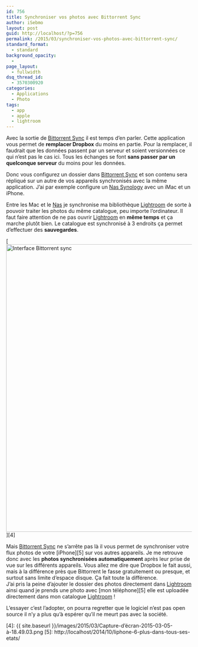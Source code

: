```yaml
---
id: 756
title: Synchroniser vos photos avec Bittorrent Sync
author: iSebmo
layout: post
guid: http://localhost/?p=756
permalink: /2015/03/synchroniser-vos-photos-avec-bittorrent-sync/
standard_format:
  - standard
background_opacity:
  - 
page_layout:
  - fullwidth
dsq_thread_id:
  - 3570300920
categories:
  - Applications
  - Photo
tags:
  - app
  - apple
  - lightroom
---
```

Avec la sortie de [Bittorrent Sync][1] il est temps d’en parler. Cette application vous permet de **remplacer Dropbox** du moins en partie. Pour la remplacer, il faudrait que les données passent par un serveur et soient versionnées ce qui n’est pas le cas ici. Tous les échanges se font **sans passer par un quelconque serveur** du moins pour les données.

Donc vous configurez un dossier dans [Bittorrent Sync][1] et son contenu sera répliqué sur un autre de vos appareils synchronisés avec la même application. J’ai par exemple configure un [Nas Synology][2] avec un iMac et un iPhone.

Entre les Mac et le [Nas][2] je synchronise ma bibliothèque [Lightroom][3] de sorte à pouvoir traiter les photos du même catalogue, peu importe l’ordinateur. Il faut faire attention de ne pas ouvrir [Lightroom][3] en **même temps** et ça marche plutôt bien. Le catalogue est synchronisé à 3 endroits ça permet d’effectuer des **sauvegardes**.

[<img class="aligncenter size-large wp-image-759" src="{{ site.baseurl }}/images/2015/03/Capture-d’écran-2015-03-05-à-18.49.03-1024x780.png" alt="Interface Bittorrent sync" width="1024" height="780" />][4]

Mais [Bittorrent Sync][1] ne s’arrête pas là il vous permet de synchroniser votre flux photos de votre [iPhone][5] sur vos autres appareils. Je me retrouve donc avec les **photos synchronisées automatiquement** après leur prise de vue sur les différents appareils. Vous allez me dire que Dropbox le fait aussi, mais à la différence près que Bittorrent le fasse gratuitement ou presque, et surtout sans limite d’espace disque. Ça fait toute la différence.  
J’ai pris la peine d’ajouter le dossier des photos directement dans [Lightroom][3] ainsi quand je prends une photo avec [mon téléphone][5] elle est uploadée directement dans mon catalogue [Lightroom][3] !

L’essayer c’est l’adopter, on pourra regretter que le logiciel n’est pas open source il n’y a plus qu’à espérer qu’il ne meurt pas avec la société.

 [1]: http://www.getsync.com/
 [2]: http://www.amazon.fr/Synology-DS214play-Bo%C3%AEtier-NAS-USB/dp/B00FWUQNDQ/ref=sr_1_2?ie=UTF8&qid=1425577527&sr=8-2&keywords=nas+synology&tag=tfadafr-21
 [3]: http://www.amazon.fr/Adobe-Photoshop-Lightroom-5/dp/B00DAS8O6G/ref=sr_1_1?ie=UTF8&qid=1425577486&sr=8-1&keywords=lightroom&tag=tfadafr-21
 [4]: {{ site.baseurl }}/images/2015/03/Capture-d’écran-2015-03-05-à-18.49.03.png
 [5]: http://localhost/2014/10/liphone-6-plus-dans-tous-ses-etats/